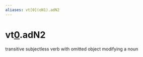```yaml
---
aliases: vt[0](oN1).adN2
---
```

# vt[0](oN1).adN2

transitive subjectless verb with omitted object modifying a noun